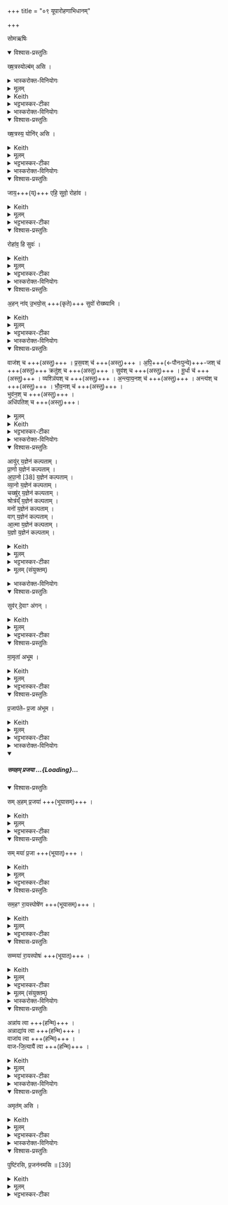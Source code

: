 +++
title = "०९ यूपारोहणाभिधानम्"

+++

 सोमऋषिः

<details open><summary>विश्वास-प्रस्तुतिः</summary>

ख्ष॒त्रस्योल्ब॑म् असि ।  
</details>
<details><summary>भास्करोक्त-विनियोगः</summary>

1यजमानं तार्प्यं घृताक्तं वस्त्रं परिधापयति - क्षत्रस्येति ॥ 
</details>
<details><summary>मूलम्</summary>

ख्ष॒त्रस्योल्ब॑म्+++(=जरायुर्)+++ असि ।  
</details>
<details><summary>Keith</summary>

Thou art the caul of the kingly class.
</details>
<details><summary>भट्टभास्कर-टीका</summary>

केचित्तरुत्वचं तार्प्यमाहुः । **क्षत्रस्य** धनस्य शरीरलक्षणस्य **उल्बं** रक्षाधिकरणस्थानीयं वा परिवासस्त्वमसि ॥
</details>
<details><summary>भास्करोक्त-विनियोगः</summary>

2दर्भमयं पत्नीं - क्षत्रस्येति ॥ 
</details>
<details open><summary>विश्वास-प्रस्तुतिः</summary>

ख्ष॒त्रस्य॒ योनि॑र् असि ।  
</details>
<details><summary>Keith</summary>

thou art the womb of the kingly class
</details>
<details><summary>मूलम्</summary>

ख्ष॒त्रस्य॒ योनि॑रसि ।  
</details>
<details><summary>भट्टभास्कर-टीका</summary>

क्षत्रस्य धनस्य योनिः कारणमसि । दर्भमूलत्वाद्धनसाधनानां कर्मणाम् ॥
</details>
<details><summary>भास्करोक्त-विनियोगः</summary>

3जायामामन्त्रयते - जाये इति ॥ 
</details>
<details open><summary>विश्वास-प्रस्तुतिः</summary>

जाय॒+++(य्)+++ एहि॒ सुवो॒ रोहा॑व ।  
</details>
<details><summary>Keith</summary>

O wife, come hither to the heaven; let us two mount!
</details>
<details><summary>मूलम्</summary>

जाय॒ एहि॒ सुवो॒ रोहा॑व ।  
</details>
<details><summary>भट्टभास्कर-टीका</summary>

हे जाये एह्यागच्छ सुवः स्वर्गं स्वर्गहेतुं निश्रेणिं रोहाव त्वञ्चाहञ्च किं रोहावेति । 'चादिलोपे विभाषा' इति तिङन्तस्य निघातप्रतिषेधः । 'स्वरो रोहतौ छन्दसि' इत्युत्वम् ॥
</details>
<details open><summary>विश्वास-प्रस्तुतिः</summary>

रोहा॑व॒ हि सुवः॑ ।  
</details>
<details><summary>Keith</summary>

Yes, let us two mount the heaven; 
</details>
<details><summary>मूलम्</summary>

रोहा॑व॒ हि सुवः॑ ।  
</details>
<details><summary>भट्टभास्कर-टीका</summary>

4जाया पतिभ्यामा[पतिं प्रत्या]ह - रोहाव इति ॥ एवं भवत्या[त्वा] रोहाव सुवरावाम् । हिशब्दो यस्मादर्थे । यस्मात्सुवः तस्माद्रोहाव इति । अपदात्परत्वान्न निहन्यते, हियोगाच्च ॥
</details>
<details><summary>भास्करोक्त-विनियोगः</summary>

5यजमान आह - अहमिति ॥ 
</details>
<details open><summary>विश्वास-प्रस्तुतिः</summary>

अ॒हन् ना॑व् उ॒भयो॒स् +++(कृते)+++ सुवो॑ रोख्ष्यामि ।  
</details>
<details><summary>Keith</summary>

I will mount the heaven for us both.
</details>
<details><summary>मूलम्</summary>

अ॒हन्ना॑वु॒भयो॒स्सुवो॑ रोख्ष्यामि ।  
</details>
<details><summary>भट्टभास्कर-टीका</summary>

तर्हि नौ आवयोरुभयोरहं सुवो रोक्ष्यामि । पूर्ववदुत्वम् ॥
</details>
<details><summary>भास्करोक्त-विनियोगः</summary>

6वाजप्रसवीया द्वादश स्रुवाहुतीर्जुहोति - वाजश्चेत्यादि ॥ 
</details>
<details open><summary>विश्वास-प्रस्तुतिः</summary>

वाज॑श् च  +++(अस्तु)+++  ।
प्र॒स॒वश् च॑  +++(अस्तु)+++  ।
अ॒पि॒+++(←पौनःपुन्ये)+++-जश् च॑   +++(अस्तु)+++
क्रतु॑श् च  +++(अस्तु)+++ ।
सुव॑श् च    +++(अस्तु)+++  ।
मू॒र्धा च॑  +++(अस्तु)+++  ।
व्यश्ञि॑यश् च   +++(अस्तु)+++  ।
अ॒न्त्या॒य॒नश् च॑  +++(अस्तु)+++  ।
अन्त्य॑श् च    +++(अस्तु)+++ ।
भौ॒व॒नश् च॑  +++(अस्तु)+++  ।  
भुव॑न॒श् च  +++(अस्तु)+++ ।   
अधि॑पतिश् च  +++(अस्तु)+++।  
</details>
<details><summary>मूलम्</summary>

वाज॑श्च  +++(अस्तु)+++  ।
प्रस॒वश्च॑  +++(अस्तु)+++  ।
अ॒पि॒जश्च॑   +++(अस्तु)+++
क्रतु॑श्च  +++(अस्तु)+++ ।
सुव॑श्च    +++(अस्तु)+++  ।
मू॒र्धा च॑  +++(अस्तु)+++  ।
व्यश्ञि॑यश्+++(=व्य्-अश्नाय हितः [रात्री])+++ च   +++(अस्तु)+++  ।
अ॒न्त्या॒य॒नश् +++(मासः)+++ च॑  +++(अस्तु)+++  ।
अन्त्य॑श् +++(संवत्सरः)+++ च    +++(अस्तु)+++ ।
भौ॒व॒नश् च॑  +++(अस्तु)+++  ।  
भुव॑न॒श्+++(←भवत्य् अस्माद् इति)+++ च  +++(अस्तु)+++ ।   
अधि॑पतिश् च  +++(अस्तु)+++।
</details>
<details><summary>Keith</summary>

Strength, instigation, the later born, inspiration, heaven, the head, the Vyaśniya, the offspring of the last, the last, the offspring of being, being, the overlord.
</details>
<details><summary>भट्टभास्कर-टीका</summary>

प्राजापत्यास् सर्वाः ; तस्य सर्वमयत्वात् ।  
वाजोन्नम् ।  
प्रसवस्तस्योत्पत्तिः अनुज्ञा वा । थाथादिनोत्तरपदान्तोदात्तत्वम् ।  
अपिजः तस्यैव पुनःपुनरुत्पत्तिः । 'अन्येषामपि दृश्यते' इति डः ।  
क्रतुस्सङ्कल्पः भोगादिविषयः, यागो वा ।  
सुवरादित्यः तस्योत्पत्तौ हेतुः ।  
मूर्धा अहः ; प्रथमोपलब्धेः प्राधान्यात् ।  
**व्यश्नियः** रात्रिः विविधमन्नं व्याप्तिर्वा व्यश्नः तत्र साधुः व्यश्नियः सर्वपरिणामहेतुत्वात् ।  
**आन्त्यायनः** मासः, रविगत्योः अन्ते भवे अयने अन्त्ये ; तयोरपत्यस्थानीयत्वात् ।  
संवत्सरो वा **अन्त्यः** ; सर्वमासान्तभवत्वात् । तस्यापत्यस्थानीयो मास आन्त्यायनः । नडादिर्द्रष्टव्यः । अन्तशब्दाद्वा गर्गादियञन्तात् 'यञिञोश्च' इति फक् ।  
**अन्त्यस्** संवत्सरः मासानामन्ते भवः ।  
**भौवनः** प्रजापतिः ; भुवनात् विश्वोपादानादुत्त्पन्नत्त्वात् ।  
भवत्यस्माद्विश्वम् इति **भुवनः** । औणादिकः क्युन्प्रत्ययः ।  
**आधिपतिः** ततोप्यधिको विश्वस्य पतिः विश्वाधिको देवः । एते वाजादयो मम सन्तु इति शेषः ॥
</details>
<details><summary>भास्करोक्त-विनियोगः</summary>

7-16दशभिः कल्पै रोहति - आयुर्यज्ञेनेति ॥ 
</details>
<details open><summary>विश्वास-प्रस्तुतिः</summary>

आयु॑र् य॒ज्ञेन॑ कल्पताम् ।  
प्रा॒णो य॒ज्ञेन॑ कल्पताम् ।  
अ॒पा॒नो [38] य॒ज्ञेन॑ कल्पताम् ।  
व्या॒नो य॒ज्ञेन॑ कल्पताम् ।  
चख्षु॑र् य॒ज्ञेन॑ कल्पताम् ।  
श्रोत्र॑य्ँ य॒ज्ञेन॑ कल्पताम् ।  
मनो॑ य॒ज्ञेन॑ कल्पताम्  ।  
वाग् य॒ज्ञेन॑ कल्पताम्  ।  
आ॒त्मा य॒ज्ञेन॑ कल्पताम्  ।  
य॒ज्ञो य॒ज्ञेन॑ कल्पताम्  ।  
</details>
<details><summary>Keith</summary>

May life accord with the sacrifice, may expiration accord with the sacrifice, may inspiration accord with the sacrifice [1], may cross-breathing accord with the sacrifice, may eye accord with the sacrifice, may ear accord with the sacrifice, may mind accord with the sacrifice, may the body accord with the sacrifice, may the sacrifice accord with the sacrifice.
</details>
<details><summary>मूलम्</summary>

आयु॑र्य॒ज्ञेन॑ कल्पताम् ।  
प्रा॒णो य॒ज्ञेन॑ कल्पताम् ।  
अ॒पा॒नो [38] य॒ज्ञेन॑ कल्पताम् ।  
व्या॒नो य॒ज्ञेन॑ कल्पताम् ।  
चख्षु॑र्य॒ज्ञेन॑ कल्पताम् ।  
श्रोत्र॑य्ँय॒ज्ञेन॑ कल्पताम् ।  
मनो॑ य॒ज्ञेन॑ कल्पताम्  ।  
वाग्य॒ज्ञेन॑ कल्पताम्  ।  
आ॒त्मा य॒ज्ञेन॑ कल्पताम्  ।  
य॒ज्ञो य॒ज्ञेन॑ कल्पताम्  ।  
</details>
<details><summary>भट्टभास्कर-टीका</summary>

आयुर्जीवनमन्नं वा । तद् **यज्ञेनानेन कल्पतां** मम सम्पद्यतां यथाश्रुतं भूयात् । प्राणादीनां कल्पनं स्वकार्यकरणसामर्थ्यम् । पदानि व्याख्यातानि । यज्ञस्य कल्पनं अविच्छेदेन प्रवर्तनम् ॥
</details>
<details><summary>मूलम् (संयुक्तम्)</summary>

सुव॑र्दे॒वाꣳ अ॑गन्मा॒मृता॑ अभूम प्र॒जाप॑तेᳶ प्र॒जा अ॑भूम॒ सम॒हम्प्र॒जया॒ सम्मया॑ प्र॒जा </details>
<details><summary>भास्करोक्त-विनियोगः</summary>

17आरुह्य बाहू उद्गृह्णाति - सुवरिति ॥ 
</details>
<details open><summary>विश्वास-प्रस्तुतिः</summary>

सुव॑र् दे॒वाꣳ अ॑गन् ।  
</details>
<details><summary>Keith</summary>

We have come to the heaven, to the gods; 
</details>
<details><summary>मूलम्</summary>

सुव॑र्दे॒वाꣳ अ॑गन् ।  
</details>
<details><summary>भट्टभास्कर-टीका</summary>

सुवः स्वर्गं देवांश्च तत्रस्थान् सर्वान् अगन्म गतवन्तो वयम् । 'अस्मदो द्वयोश्च' इत्येकस्मिन् बहुवचनम् । अनेन निश्रेण्यारोहेन स्वर्गं देवांश्च प्राप्ता वयमिति । छान्दसो भविष्यति लङ् । अनेनारोहणेन स्वर्गं देवांश्च गमिष्यामो वयमिति । 'आशंसायां भूतवच्च' इति वा भविष्यति भूतप्रत्ययः । सांहितिकौ रुत्वानुनासिकौ ।  
</details>
<details open><summary>विश्वास-प्रस्तुतिः</summary>

मा॒मृता॑ अभूम ।  
</details>
<details><summary>Keith</summary>

we have become immortal; 
</details>
<details><summary>मूलम्</summary>

मा॒मृता॑ अभूम ।  
</details>
<details><summary>भट्टभास्कर-टीका</summary>

अमृता अमरणा अभूम भविष्यामो वा । 'न ञो जरमर' इत्युत्तरपदाद्युत्तम् ।  
</details>
<details open><summary>विश्वास-प्रस्तुतिः</summary>

प्र॒जाप॑तेᳶ प्र॒जा अ॑भूम ।  
</details>
<details><summary>Keith</summary>

we have become the offspring of Prajapati.
</details>
<details><summary>मूलम्</summary>

प्र॒जाप॑तेᳶ प्र॒जा अ॑भूम ।  
</details>
<details><summary>भट्टभास्कर-टीका</summary>

प्रजापतेः सर्वस्य पितुः प्रजा अभूम।  
वयं सम्प्रति प्रजास्सञ्जाताः ; प्रजाकार्यकरत्वात् ।  
पूर्वमप्रजा इति भावः ।  
'पत्यावैश्वर्ये' इति प्रजापतौ पूर्वपदप्रकृतिस्वरत्वम् ॥

  - ससाधनां क्रियामुपसर्ग आहेति योग्यभूतगमनक्रियोपस्थानात् प्रजया सङ्गसीयेति लाभादेवमुक्तम् ॥
</details>
<details><summary>भास्करोक्त-विनियोगः</summary>

18इमं लोकं प्रत्यवेक्षते -   समहमिति ॥ 
</details>
<div class="js_include" includetitle="false" newlevelforh1="5" unfilled url="/vedAH_yajuH/taittirIyam/sArasvata-vibhAgaH/saMhitA/yajuH/sarva-prastutiH/1/6_aiShTika-yAjamAnAdi/06_AhavanIyopasthAnAdimantrAH/samaham_prajayA.md">
<details open><summary><h5>समहम् प्रजया ...{Loading}...</h5></summary>
<details open><summary>विश्वास-प्रस्तुतिः</summary>

सम् अ॒हम् प्र॒जया॑  +++(भूयासम्)+++  ।
</details>
<details><summary>Keith</summary>

May I be united with offspring,
</details>
<details><summary>मूलम्</summary>

सम॒हम्प्र॒जया॑  +++(भूयासम्)+++  ।
</details>
<details><summary>भट्टभास्कर-टीका</summary>

ससाधनां क्रियामुपसर्ग आह । सा 'सं ज्योतिषाभूवम्' इति मन्त्रान्तरेऽनन्तरप्रकृतत्वात्भवतिक्रियेति विज्ञायते, गमनक्रिया वा । अहं प्रजया सम्भूयासम्, सङ्गंसीय वा ।

___________

ससाधनां क्रियामुपसर्ग आह । अहं प्रजया अपत्यादिना सङ्गच्छेय । 
</details>
<details open><summary>विश्वास-प्रस्तुतिः</summary>

सम् मया॑ प्र॒जा  +++(भूयात्)+++ ।
</details>
<details><summary>Keith</summary>

offspring with me.
</details>
<details><summary>मूलम्</summary>

सम्मया॑ प्र॒जा  +++(भूयात्)+++ ।
</details>
<details><summary>भट्टभास्कर-टीका</summary>

प्रजा च मया सह सम्भूयात्, सङ्गंसीष्ट वा ।
__________
प्रजा मया सञ्जच्छताम् । 
</details>
<details open><summary>विश्वास-प्रस्तुतिः</summary>

सम॒हꣳ रा॒यस्पोषे॑ण  +++(भूयासम्)+++  ।
</details>
<details><summary>Keith</summary>

May I be united with increase of wealth,
</details>
<details><summary>मूलम्</summary>

सम॒हꣳ रा॒यस्पोषे॑ण  +++(भूयासम्)+++  ।
</details>
<details><summary>भट्टभास्कर-टीका</summary>

रायो धनस्य क्षेत्रपश्वादेः पोषेण पुष्ट्याहं सम्भूयासं, सङ्गंसीय वा ।
_______________
तथा रायो धनस्य पोषेणाहं सञ्गच्छेय । 
</details>
<details open><summary>विश्वास-प्रस्तुतिः</summary>

सम्मया॑ रा॒यस्पोषः॑   +++(भूयात्)+++  ।
</details>
<details><summary>Keith</summary>

increase of wealth with me.
</details>
<details><summary>मूलम्</summary>

सम्मया॑ रा॒यस्पोषः॑   +++(भूयात्)+++  ।
</details>
<details><summary>भट्टभास्कर-टीका</summary>

रायस्पोषश्च मया सह सम्भूयात् सङ्गंसीष्ट वा ॥
_____________
रायश्च पोषश्च मया सङ्गच्छताम् । रायो विभक्त्युदात्तत्वं सत्वं चोक्तम् ॥
</details>
</details>
</div>
<details><summary>मूलम् (संयुक्तम्)</summary>

अन्ना॑य त्वा॒ऽन्नाद्या॑य त्वा॒ वाजा॑य त्वा वाजजि॒त्यायै॑ त्वा॒ऽमृत॑मसि॒ पुष्टि॑रसि प्र॒जन॑नमसि ॥
</details>
<details><summary>भास्करोक्त-विनियोगः</summary>

19-22 यजमानमासपुटैर् घ्नन्ति ऋत्विजः - अन्नाय त्वेत्यादिभिः ॥ प्राच्यादिषु अध्वर्युब्रह्महोत्रुद्गातारः ।  
</details>
<details open><summary>विश्वास-प्रस्तुतिः</summary>

अन्ना॑य त्वा  +++(हन्मि)+++ ।  
अन्नाद्या॑य त्वा  +++(हन्मि)+++ ।  
वाजा॑य त्वा  +++(हन्मि)+++ ।  
वाज-जि॒त्यायै॑ त्वा  +++(हन्मि)+++ ।  
</details>
<details><summary>Keith</summary>

For food thee!  
For proper food thee!  
For strength thee!  
For the conquering of strength thee!
</details>
<details><summary>मूलम्</summary>

अन्ना॑य त्वा  +++(हन्मि)+++ ।  
अन्नाद्या॑य त्वा  +++(हन्मि)+++ ।  
वाजा॑य त्वा  +++(हन्मि)+++ ।  
वाजजि॒त्यायै॑ त्वा  +++(हन्मि)+++ ।  
</details>
<details><summary>भट्टभास्कर-टीका</summary>

अन्नाय अन्नार्थं अन्नं तव स्यादिति, त्वामहं हन्मीति शेषः । हननं ताडनम् । अन्नाद्यं अन्नादनसामर्थ्यम् । छान्दसो यत् । वाजः सङ्ग्रामसामर्थ्यम् । अन्नमेव वा । वाजयित्या सङ्ग्रामे विजयः । अन्नविजयो वा । छान्दसः क्यप् । व्यत्ययेनान्तोदात्तत्वम् पित्त्वस्य वा तुगर्थत्वात् ॥
</details>
<details><summary>भास्करोक्त-विनियोगः</summary>

23दक्षिणं पादं हिरण्य उपावहरति - अमृतमिति ॥ 
</details>
<details open><summary>विश्वास-प्रस्तुतिः</summary>

अमृत॑म् असि ।  
</details>
<details><summary>Keith</summary>

Thou art ambrosia, 
</details>
<details><summary>मूलम्</summary>

अमृत॑मसि ।  
</details>
<details><summary>भट्टभास्कर-टीका</summary>

अमृतममरणहेतुस्त्वमसि ॥
</details>
<details><summary>भास्करोक्त-विनियोगः</summary>

24सयं बस्ताजिने - पुष्टिरिति ॥ 
</details>
<details open><summary>विश्वास-प्रस्तुतिः</summary>

पुष्टि॑रसि, प्र॒जन॑नमसि ॥ [39]
</details>
<details><summary>Keith</summary>

thou art prospering, thou art begetting.
</details>
<details><summary>मूलम्</summary>

पुष्टि॑रसि प्र॒जन॑नमसि ॥ [39]
</details>
<details><summary>भट्टभास्कर-टीका</summary>

पुष्टिः पुष्टिहेतुः असि । प्रजननं प्रजहेतुरसि ॥

इति सप्तमे नवमोनुवाकः ॥  
</details>
